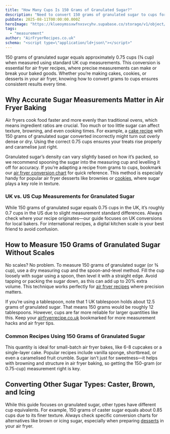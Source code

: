 ```yaml
---
title: "How Many Cups Is 150 Grams of Granulated Sugar?"
description: "Need to convert 150 grams of granulated sugar to cups for your air fryer recipe? Here’s the exact measurement plus handy tips for accurate baking conversions in the UK."
pubDate: 2025-08-11T00:00:00.000Z
heroImage: "https://klueoymssxwfnxsvcyhv.supabase.co/storage/v1/object/public/md/how-many-cups-is-150-grams-of-granulated-sugar-77f061fe.png"
tags:
  - "measurement"
author: "AirFryerRecipes.co.uk"
schema: "<script type=\"application/ld+json\"></script>"
---
```


<p>150 grams of granulated sugar equals approximately 0.75 cups (¾ cup) when measured using standard UK cup measurements. This conversion is essential for air fryer recipes, where precise measurements can make or break your baked goods. Whether you’re making cakes, cookies, or desserts in your air fryer, knowing how to convert grams to cups ensures consistent results every time.</p>

<h2>Why Accurate Sugar Measurements Matter in Air Fryer Baking</h2>
<p>Air fryers cook food faster and more evenly than traditional ovens, which means ingredient ratios are crucial. Too much or too little sugar can affect texture, browning, and even cooking times. For example, a <a href=https://www.airfryerrecipe.co.uk/recipe-category/cakes>cake recipe</a> with 150 grams of granulated sugar converted incorrectly might turn out overly dense or dry. Using the correct 0.75 cups ensures your treats rise properly and caramelise just right.</p>
<p>Granulated sugar’s density can vary slightly based on how it’s packed, so we recommend spooning the sugar into the measuring cup and levelling it off for accuracy. If you’re adapting a recipe from grams to cups, bookmark our <a href=https://www.airfryerrecipe.co.uk/air-fryer-conversion-chart>air fryer conversion chart</a> for quick reference. This method is especially handy for popular air fryer desserts like brownies or <a href=https://www.airfryerrecipe.co.uk/recipe-category/cookies>cookies</a>, where sugar plays a key role in texture.</p>

<h3>UK vs. US Cup Measurements for Granulated Sugar</h3>
<p>While 150 grams of granulated sugar equals 0.75 cups in the UK, it’s roughly 0.7 cups in the US due to slight measurement standard differences. Always check where your recipe originates—our guide focuses on UK conversions for local bakers. For international recipes, a digital kitchen scale is your best friend to avoid confusion.</p>

<h2>How to Measure 150 Grams of Granulated Sugar Without Scales</h2>
<p>No scales? No problem. To measure 150 grams of granulated sugar (or ¾ cup), use a dry measuring cup and the spoon-and-level method. Fill the cup loosely with sugar using a spoon, then level it with a straight edge. Avoid tapping or packing the sugar down, as this can add up to 20% extra volume. This technique works perfectly for <a href=https://www.airfryerrecipe.co.uk/recipes>air fryer recipes</a> where precision matters.</p>
<p>If you’re using a tablespoon, note that 1 UK tablespoon holds about 12.5 grams of granulated sugar. That means 150 grams would be roughly 12 tablespoons. However, cups are far more reliable for larger quantities like this. Keep your <a href=https://www.airfryerrecipe.co.uk>airfryerrecipe.co.uk</a> bookmarked for more measurement hacks and air fryer tips.</p>

<h3>Common Recipes Using 150 Grams of Granulated Sugar</h3>
<p>This quantity is ideal for small-batch air fryer bakes, like 6-8 cupcakes or a single-layer cake. Popular recipes include vanilla sponge, shortbread, or even a caramelised fruit crumble. Sugar isn’t just for sweetness—it helps with browning and structure in air fryer baking, so getting the 150-gram (or 0.75-cup) measurement right is key.</p>

<h2>Converting Other Sugar Types: Caster, Brown, and Icing</h2>
<p>While this guide focuses on granulated sugar, other types have different cup equivalents. For example, 150 grams of caster sugar equals about 0.85 cups due to its finer texture. Always check specific conversion charts for alternatives like brown or icing sugar, especially when preparing <a href=https://www.airfryerrecipe.co.uk/recipe-category/dessert>desserts</a> in your air fryer.</p>